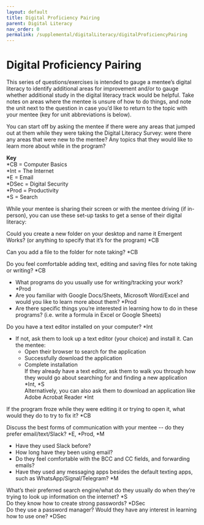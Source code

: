 ```yaml
---
layout: default
title: Digital Proficiency Pairing
parent: Digital Literacy
nav_order: 0
permalink: /supplemental/digitalLiteracy/digitalProficiencyPairing
---
```


# Digital Proficiency Pairing

This series of questions/exercises is intended to gauge a mentee’s digital literacy to identify additional areas for improvement and/or to gauge whether additional study in the digital literacy track would be helpful. Take notes on areas where the mentee is unsure of how to do things, and note the unit next to the question in case you’d like to return to the topic with your mentee (key for unit abbreviations is below).

You can start off by asking the mentee if there were any areas that jumped out at them while they were taking the Digital Literacy Survey: were there any areas that were new to the mentee? Any topics that they would like to learn more about while in the program?

**Key**<br>
\*CB = Computer Basics<br>
\*Int = The Internet<br>
\*E = Email<br>
\*DSec = Digital Security<br>
\*Prod = Productivity<br>
\*S = Search<br>

While your mentee is sharing their screen or with the mentee driving (if in-person), you can use these set-up tasks to get a sense of their digital literacy:

Could you create a new folder on your desktop and name it Emergent Works? (or anything to specify that it’s for the program) \*CB

Can you add a file to the folder for note taking? \*CB

Do you feel comfortable adding text, editing and saving files for note taking or writing? \*CB

- What programs do you usually use for writing/tracking your work? \*Prod
- Are you familiar with Google Docs/Sheets, Microsoft Word/Excel and would you like to learn more about them? \*Prod
- Are there specific things you’re interested in learning how to do in these programs? (i.e. write a formula in Excel or Google Sheets)

Do you have a text editor installed on your computer? \*Int

- If not, ask them to look up a text editor (your choice) and install it. Can the mentee:
  - Open their browser to search for the application
  - Successfully download the application
  - Complete installation<br>
    If they already have a text editor, ask them to walk you through how they would go about searching for and finding a new application \*Int, \*S<br>
    Alternatively, you can also ask them to download an application like Adobe Acrobat Reader \*Int

If the program froze while they were editing it or trying to open it, what would they do to try to fix it? \*CB

Discuss the best forms of communication with your mentee -- do they prefer email/text/Slack? \*E, \*Prod, \*M

- Have they used Slack before?
- How long have they been using email?
- Do they feel comfortable with the BCC and CC fields, and forwarding emails?
- Have they used any messaging apps besides the default texting apps, such as WhatsApp/Signal/Telegram? \*M

What’s their preferred search engine/what do they usually do when they’re trying to look up information on the internet? \*S<br>
Do they know how to create strong passwords? \*DSec<br>
Do they use a password manager? Would they have any interest in learning how to use one? \*DSec
